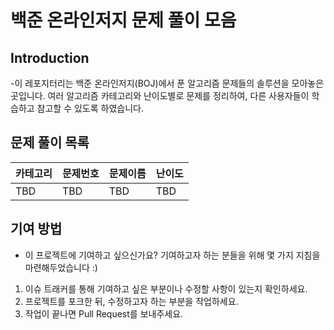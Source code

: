 # 백준 온라인저지 문제 풀이 모음
## Introduction
-이 레포지터리는 백준 온라인저지(BOJ)에서 푼 알고리즘 문제들의 솔루션을 모아놓은 곳입니다. 여러 알고리즘 카테고리와 난이도별로 문제를 정리하여, 다른 사용자들이 학습하고 참고할 수 있도록 하였습니다.

## 문제 풀이 목록
|카테고리|문제번호|문제이름|난이도|
|---|---|---|---|
|TBD|TBD|TBD|TBD|

## 기여 방법
- 이 프로젝트에 기여하고 싶으신가요? 기여하고자 하는 분들을 위해 몇 가지 지침을 마련해두었습니다 :)
1. 이슈 트래커를 통해 기여하고 싶은 부분이나 수정할 사항이 있는지 확인하세요.
2. 프로젝트를 포크한 뒤, 수정하고자 하는 부분을 작업하세요.
3. 작업이 끝나면 Pull Request를 보내주세요.
